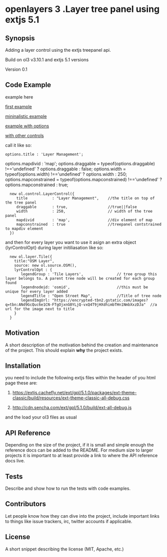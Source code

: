 # openlayers 3 .Layer tree panel using extjs 5.1


## Synopsis

Adding a layer control using the extjs treepanel api.

Build on ol3 v3.10.1 and extjs 5.1 versions

Version 0.1


## Code Example
example here

[first example](http://ptsagkis.github.io/extjs_ol3_layercontrol/example.html)

[mininalistic example](http://ptsagkis.github.io/extjs_ol3_layercontrol/example0_minimalistic.html)

[example with options](http://ptsagkis.github.io/extjs_ol3_layercontrol/example1_withoptions.html)

[with other controls](http://ptsagkis.github.io/extjs_ol3_layercontrol/example2_morecontrols.html)


call it like so:
      
    options.title : 'Layer Management';
  options.mapdivid : 'map';
   options.draggable = typeof(options.draggable) !=='undefined'           ?  options.draggable : false;
   options.width = typeof(options.width) !=='undefined'                   ?  options.width : 250; 
   options.mapconstrained = typeof(options.mapconstrained) !=='undefined' ?  options.mapconstrained : true;      
      
      
      new ol.control.LayerControl({
         title           : "Layer Management",    //the title on top of the tree panel
         draggable       : true,                  //true||false
         width           : 250,                   // width of the tree panel
         mapdivid        : 'map',                 //div element of map
         mapconstrained  : true                   //treepanel contstrained to mapdiv element 
      })
      
and then for every layer you want to use it 
asign an extra object {lyrControlOpt} during layer initiliasation
like so:
      
      new ol.layer.Tile({  
        title:"OSM Layer",
        source: new ol.source.OSM(),
        lyrControlOpt : {
           legendGroup : 'Tile Layers',               // tree group this layer belongs to. A parent tree node will be created for each group found
           legendnodeid: 'osmid',                     //this must be unique for every layer added
           legendTitle : "Open Street Map",           //Title of tree node
           legendImgUrl: "https://encrypted-tbn2.gstatic.com/images?q=tbn:ANd9GcQuc6e1CN-FTgOjxnG0YLjQ-vxQ4T9jHXdhimbTHn1NmbXxzDJa"  //a url for the image next to title
        }
      }


## Motivation

A short description of the motivation behind the creation and maintenance of the project. This should explain **why** the project exists.

## Installation

you need to include the following extjs files within the header of you html page
these are:

1. https://extjs.cachefly.net/ext/gpl/5.1.0/packages/ext-theme-classic/build/resources/ext-theme-classic-all-debug.css

2. http://cdn.sencha.com/ext/gpl/5.1.0/build/ext-all-debug.js

and the load your ol3 files as usual


## API Reference

Depending on the size of the project, if it is small and simple enough the reference docs can be added to the README. For medium size to larger projects it is important to at least provide a link to where the API reference docs live.

## Tests

Describe and show how to run the tests with code examples.

## Contributors

Let people know how they can dive into the project, include important links to things like issue trackers, irc, twitter accounts if applicable.

## License

A short snippet describing the license (MIT, Apache, etc.)
